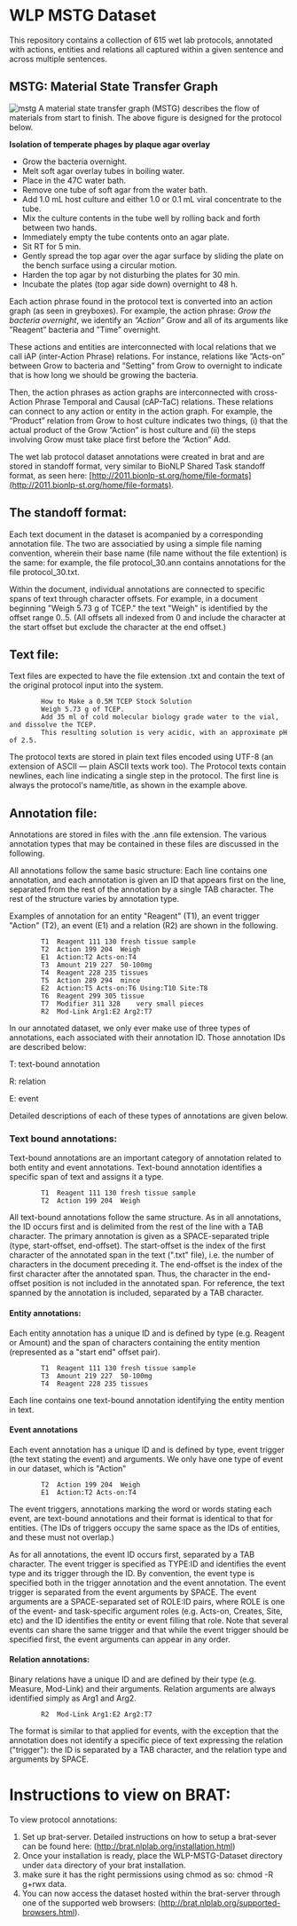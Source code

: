 # WLP MSTG Dataset

This repository contains a collection of 615 wet lab protocols, annotated with actions, entities and relations all captured within a given sentence and across multiple sentences. 

## MSTG: Material State Transfer Graph

![mstg](https://github.com/chaitanya2334/wlp-mstg-dataset/blob/master/mstg.png)
A material state transfer graph (MSTG) describes the flow of materials from start to finish. The above figure is designed for the protocol below. 

**Isolation of temperate phages by plaque agar overlay**
- Grow the bacteria overnight.
- Melt soft agar overlay tubes in boiling water.
- Place in the 47C water bath.
- Remove one tube of soft agar from the water bath.
- Add 1.0 mL host culture and either 1.0 or 0.1 mL viral concentrate to the tube.
- Mix the culture contents in the tube well by rolling back and forth between two hands.
- Immediately empty the tube contents onto an agar plate.
- Sit RT for 5 min.
- Gently spread the top agar over the agar surface by sliding the plate on the bench surface using a circular motion.
- Harden the top agar by not disturbing the plates for 30 min.
- Incubate the plates (top agar side down) overnight to 48 h.


Each action phrase found in the protocol text is converted into an action graph (as seen in greyboxes). For example, the action phrase: *Grow the bacteria overnight*, we identify an *”Action”* Grow and all of its arguments like ”Reagent” bacteria and ”Time” overnight. 

These actions and entities are interconnected with local relations that we call iAP (inter-Action Phrase) relations. For instance, relations like ”Acts-on” between Grow to bacteria and ”Setting” from Grow to overnight to indicate that is how long we should be growing the bacteria.

Then, the action phrases as action graphs are interconnected with cross-Action Phrase Temporal and Causal (cAP-TaC) relations. These relations can connect to any action or entity in the action graph. For example, the ”Product” relation from Grow to host culture indicates two things, (i) that the actual product of the Grow ”Action” is host culture and (ii) the steps involving Grow must take place first before the ”Action” Add. 

The wet lab protocol dataset annotations were created in brat and are stored in standoff format, very similar to BioNLP Shared Task standoff format, as seen here: [http://2011.bionlp-st.org/home/file-formats](http://2011.bionlp-st.org/home/file-formats).

## The standoff format:

Each text document in the dataset is acompanied by a corresponding annotation file. The two are associatied by using a simple file naming convention, wherein their base name (file name without the file extention) is the same: for example, the file protocol_30.ann contains annotations for the file protocol_30.txt.

Within the document, individual annotations are connected to specific spans of text through character offsets. For example, in a document beginning "Weigh 5.73 g of TCEP." the text "Weigh" is identified by the offset range 0..5. (All offsets all indexed from 0 and include the character at the start offset but exclude the character at the end offset.)

## Text file:

Text files are expected to have the file extension .txt and contain the text of the original protocol input into the system.

			How to Make a 0.5M TCEP Stock Solution
			Weigh 5.73 g of TCEP.
			Add 35 ml of cold molecular biology grade water to the vial, and dissolve the TCEP.
			This resulting solution is very acidic, with an approximate pH of 2.5.

The protocol texts are stored in plain text files encoded using UTF-8 (an extension of ASCII — plain ASCII texts work too). The Protocol texts contain newlines, each line indicating a single step in the protocol. The first line is always the protocol's name/title, as shown in the example above.

## Annotation file:

Annotations are stored in files with the .ann file extension. The various annotation types that may be contained in these files are discussed in the following.

All annotations follow the same basic structure: Each line contains one annotation, and each annotation is given an ID that appears first on the line, separated from the rest of the annotation by a single TAB character. The rest of the structure varies by annotation type.

Examples of annotation for an entity "Reagent" (T1), an event trigger "Action" (T2), an event (E1) and a relation (R2) are shown in the following.

			T1	Reagent 111 130	fresh tissue sample
			T2	Action 199 204	Weigh
			E1	Action:T2 Acts-on:T4
			T3	Amount 219 227	50-100mg
			T4	Reagent 228 235	tissues
			T5	Action 289 294	mince
			E2	Action:T5 Acts-on:T6 Using:T10 Site:T8
			T6	Reagent 299 305	tissue
			T7	Modifier 311 328	very small pieces
			R2	Mod-Link Arg1:E2 Arg2:T7

In our annotated dataset, we only ever make use of three types of annotations, each associated with their annotation ID. Those annotation IDs are described below:

T: text-bound annotation

R: relation

E: event

Detailed descriptions of each of these types of annotations are given below.

### Text bound annotations:

Text-bound annotations are an important category of annotation related to both entity and event annotations. Text-bound annotation identifies a specific span of text and assigns it a type.

			T1	Reagent 111 130	fresh tissue sample
			T2	Action 199 204	Weigh

All text-bound annotations follow the same structure. As in all annotations, the ID occurs first and is delimited from the rest of the line with a TAB character. The primary annotation is given as a SPACE-separated triple (type, start-offset, end-offset). The start-offset is the index of the first character of the annotated span in the text (".txt" file), i.e. the number of characters in the document preceding it. The end-offset is the index of the first character after the annotated span. Thus, the character in the end-offset position is not included in the annotated span. For reference, the text spanned by the annotation is included, separated by a TAB character.

#### Entity annotations:

Each entity annotation has a unique ID and is defined by type (e.g. Reagent or Amount) and the span of characters containing the entity mention (represented as a "start end" offset pair).

			T1	Reagent 111 130	fresh tissue sample
			T3	Amount 219 227	50-100mg
			T4	Reagent 228 235	tissues

Each line contains one text-bound annotation identifying the entity mention in text.

#### Event annotations

Each event annotation has a unique ID and is defined by type, event trigger (the text stating the event) and arguments. We only have one type of event in our dataset, which is "Action"

			T2	Action 199 204	Weigh
			E1	Action:T2 Acts-on:T4

The event triggers, annotations marking the word or words stating each event, are text-bound annotations and their format is identical to that for entities. (The IDs of triggers occupy the same space as the IDs of entities, and these must not overlap.)

As for all annotations, the event ID occurs first, separated by a TAB character. The event trigger is specified as TYPE:ID and identifies the event type and its trigger through the ID. By convention, the event type is specified both in the trigger annotation and the event annotation. The event trigger is separated from the event arguments by SPACE. The event arguments are a SPACE-separated set of ROLE:ID pairs, where ROLE is one of the event- and task-specific argument roles (e.g. Acts-on, Creates, Site, etc) and the ID identifies the entity or event filling that role. Note that several events can share the same trigger and that while the event trigger should be specified first, the event arguments can appear in any order.

#### Relation annotations:

Binary relations have a unique ID and are defined by their type (e.g. Measure, Mod-Link) and their arguments. Relation arguments are always identified simply as Arg1 and Arg2.


			R2	Mod-Link Arg1:E2 Arg2:T7

The format is similar to that applied for events, with the exception that the annotation does not identify a specific piece of text expressing the relation ("trigger"): the ID is separated by a TAB character, and the relation type and arguments by SPACE.

# Instructions to view on BRAT:
To view protocol annotations:
1. Set up brat-server. Detailed instructions on how to setup a brat-sever can be found here: (http://brat.nlplab.org/installation.html)
2. Once your installation is ready, place the WLP-MSTG-Dataset directory under `data` directory of your brat installation.
3.  make sure it has the right permissions using chmod as so: 
			chmod -R g+rwx data.
4. You can now access the dataset hosted within the brat-server through one of the supported web browsers: (http://brat.nlplab.org/supported-browsers.html).


